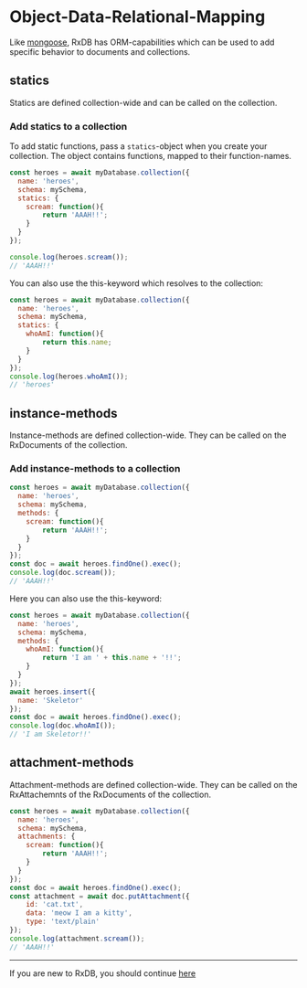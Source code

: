 # Object-Data-Relational-Mapping

Like [mongoose](http://mongoosejs.com/docs/guide.html#methods), RxDB has ORM-capabilities which can be used to add specific behavior to documents and collections.

## statics

Statics are defined collection-wide and can be called on the collection.

### Add statics to a collection

To add static functions, pass a `statics`-object when you create your collection. The object contains functions, mapped to their function-names.

```javascript
const heroes = await myDatabase.collection({
  name: 'heroes',
  schema: mySchema,
  statics: {
    scream: function(){
        return 'AAAH!!';
    }
  }
});

console.log(heroes.scream());
// 'AAAH!!'
```

You can also use the this-keyword which resolves to the collection:

```javascript
const heroes = await myDatabase.collection({
  name: 'heroes',
  schema: mySchema,
  statics: {
    whoAmI: function(){
        return this.name;
    }
  }
});
console.log(heroes.whoAmI());
// 'heroes'
```

## instance-methods

Instance-methods are defined collection-wide. They can be called on the RxDocuments of the collection.

### Add instance-methods to a collection

```javascript
const heroes = await myDatabase.collection({
  name: 'heroes',
  schema: mySchema,
  methods: {
    scream: function(){
        return 'AAAH!!';
    }
  }
});
const doc = await heroes.findOne().exec();
console.log(doc.scream());
// 'AAAH!!'
```

Here you can also use the this-keyword:

```javascript
const heroes = await myDatabase.collection({
  name: 'heroes',
  schema: mySchema,
  methods: {
    whoAmI: function(){
        return 'I am ' + this.name + '!!';
    }
  }
});
await heroes.insert({
  name: 'Skeletor'
});
const doc = await heroes.findOne().exec();
console.log(doc.whoAmI());
// 'I am Skeletor!!'
```

## attachment-methods

Attachment-methods are defined collection-wide. They can be called on the RxAttachemnts of the RxDocuments of the collection.

```javascript
const heroes = await myDatabase.collection({
  name: 'heroes',
  schema: mySchema,
  attachments: {
    scream: function(){
        return 'AAAH!!';
    }
  }
});
const doc = await heroes.findOne().exec();
const attachment = await doc.putAttachment({
    id: 'cat.txt',
    data: 'meow I am a kitty',
    type: 'text/plain'
});
console.log(attachment.scream());
// 'AAAH!!'
```

---------
If you are new to RxDB, you should continue [here](./population.md)

